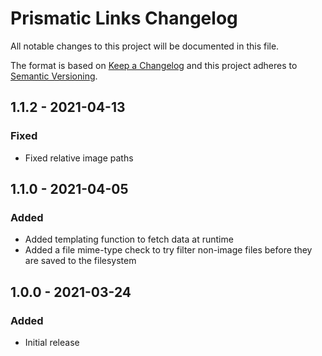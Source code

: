 # Prismatic Links Changelog

All notable changes to this project will be documented in this file.

The format is based on [Keep a Changelog](http://keepachangelog.com/) and this project adheres to [Semantic Versioning](http://semver.org/).

## 1.1.2 - 2021-04-13
### Fixed
- Fixed relative image paths

## 1.1.0 - 2021-04-05
### Added
- Added templating function to fetch data at runtime
- Added a file mime-type check to try filter non-image files before they are saved to the filesystem

## 1.0.0 - 2021-03-24
### Added
- Initial release
